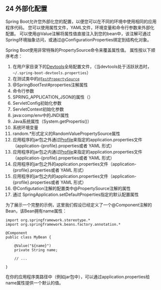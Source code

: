 ## 24 外部化配置

Spring Boot允许您外部化您的配置，以便您可以在不同的环境中使用相同的应用程序代码。 您可以使用属性文件，YAML文件，环境变量和命令行参数来外部化配置。 可以使用@Value注解将属性值直接注入到您的bean中，该注解可通过Spring环境抽象访问，或通过@ConfigurationProperties绑定到结构化对象。

Spring Boot使用非常特殊的PropertySource命令来覆盖属性值。 属性按以下顺序考虑：

1. 在用户家目录下的[Devtools](http://docs.spring.io/spring-boot/docs/1.5.3.RELEASE/reference/htmlsingle/#using-boot-devtools-globalsettings)全局配置文件，（当devtools处于活跃状态时，`~/.spring-boot-devtools.properties`） 
2. 在测试类中的[`@TestPropertySource`](http://docs.spring.io/spring/docs/4.3.8.RELEASE/javadoc-api/org/springframework/test/context/TestPropertySource.html)
3. @SpringBootTest\#properties注解属性
4. 命令行参数
5. SPRING\_APPLICATION\_JSON的属性（）
6. ServletConfig初始化参数
7. ServletContext初始化参数
8. java:comp/env中的JNDI属性
9. Java系统属性（System.getPropertis\(\)）
10. 系统环境变量
11. random.\*形式定义的RandomValuePropertySource属性
12. 应用程序的jar包之外通过[Profile](http://docs.spring.io/spring-boot/docs/1.5.3.RELEASE/reference/htmlsingle/#boot-features-external-config-profile-specific-properties)来指定的application.properties文件（application-{profile}.properties或者 YAML 形式）
13. 应用程序的jar包之内通过[Profile](http://docs.spring.io/spring-boot/docs/1.5.3.RELEASE/reference/htmlsingle/#boot-features-external-config-profile-specific-properties)来指定的application.properties文件（application-{profile}.properties或者 YAML 形式）
14. 应用程序的jar包之外的application.properties文件（application-{profile}.properties或者 YAML 形式）
15. 应用程序的jar包之内的application.properties文件（application-{profile}.properties或者 YAML 形式）
16. @Configutation注解的配置类中@PropertySource注解的属性
17. 通过 SpringApplication.setDefaultProperties指定的默认配置属性

为了展示一个完整的示例，这里我们假设已经定义了一个@Component注解的Bean，该Bean拥有name属性：

```
import org.springframework.stereotype.*
import org.springframework.beans.factory.annotation.*

@Component
public class MyBean {

    @Value("${name}")
    private String name;

    // ...

}
```

在你的应用程序类路径中（例如jar包中），可以通过application.properties给name属性提供一个默认的值。

